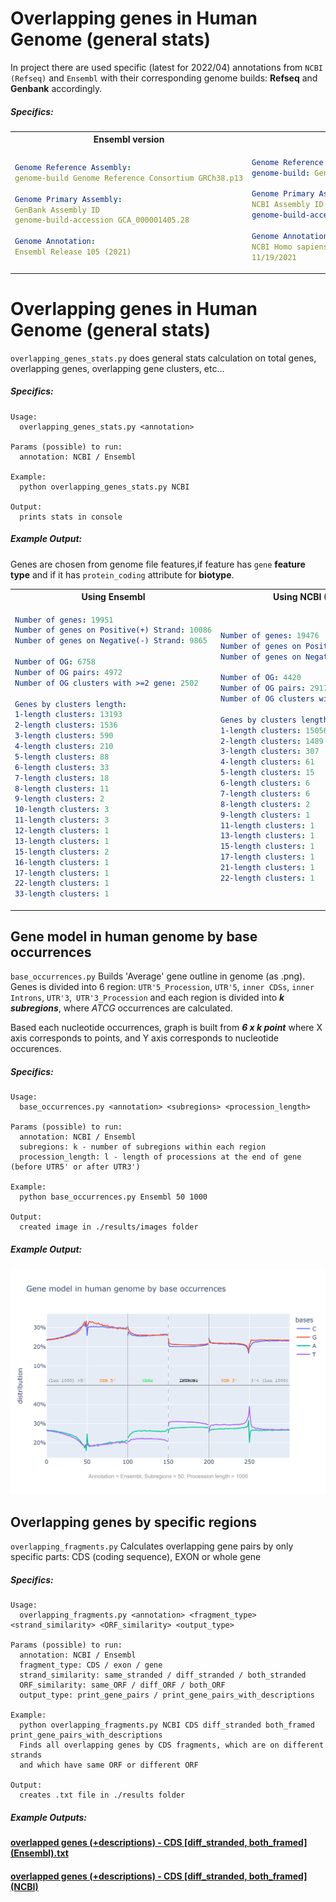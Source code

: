 # Overlapping genes in Human Genome (general stats)
In project there are used specific (latest for 2022/04) annotations from 
`NCBI (Refseq)` and `Ensembl` with their corresponding genome builds: **Refseq** and **Genbank** accordingly.
##### _Specifics:_
 

<table>
<tr>
<th> Ensembl version  </th>
<th> NCBI (Refseq) versuib </th>
</tr>
<tr>
<td> 

```yaml
Genome Reference Assembly:
genome-build Genome Reference Consortium GRCh38.p13

Genome Primary Assembly:
GenBank Assembly ID 
genome-build-accession GCA_000001405.28  

Genome Annotation:
Ensembl Release 105 (2021)
```
</td>
<td>
 

```yaml 
Genome Reference Assembly: 
genome-build: Genome Reference Consortium GRCh38.p13

Genome Primary Assembly:
NCBI Assembly ID 
genome-build-accession: GCF_000001405.39

Genome Annotation:
NCBI Homo sapiens Updated Annotation Release 109.20211119 
11/19/2021
```
 

</td>
</tr>
</table>

# Overlapping genes in Human Genome (general stats)
`overlapping_genes_stats.py` does general stats calculation on total genes, overlapping genes, overlapping gene clusters, etc... 
##### _Specifics:_
```text
Usage:
  overlapping_genes_stats.py <annotation>

Params (possible) to run:
  annotation: NCBI / Ensembl

Example:
  python overlapping_genes_stats.py NCBI

Output:
  prints stats in console
```
##### _Example Output:_
Genes are chosen from genome file features,if feature has `gene` **feature type** and if it has `protein_coding` attribute for **biotype**.

<table>
<tr>
<th> Using Ensembl </th>
<th> Using NCBI (Refseq) </th>
</tr>
<tr>
<td> 

```yaml
Number of genes: 19951
Number of genes on Positive(+) Strand: 10086
Number of genes on Negative(-) Strand: 9865

Number of OG: 6758
Number of OG pairs: 4972
Number of OG clusters with >=2 gene: 2502

Genes by clusters length:
1-length clusters: 13193
2-length clusters: 1536
3-length clusters: 590
4-length clusters: 210
5-length clusters: 88
6-length clusters: 33
7-length clusters: 18
8-length clusters: 11
9-length clusters: 2
10-length clusters: 3
11-length clusters: 3
12-length clusters: 1
13-length clusters: 1
15-length clusters: 2
16-length clusters: 1
17-length clusters: 1
22-length clusters: 1
33-length clusters: 1 
```
</td>
<td>


```yaml
Number of genes: 19476
Number of genes on Positive(+) Strand: 9852
Number of genes on Negative(-) Strand: 9624

Number of OG: 4420
Number of OG pairs: 2917
Number of OG clusters with >=2 gene: 1893

Genes by clusters length:
1-length clusters: 15056
2-length clusters: 1489
3-length clusters: 307
4-length clusters: 61
5-length clusters: 15
6-length clusters: 6
7-length clusters: 6
8-length clusters: 2
9-length clusters: 1
11-length clusters: 1
13-length clusters: 1
15-length clusters: 1
17-length clusters: 1
21-length clusters: 1
22-length clusters: 1
```

</td>
</tr>
</table>
 
## Gene model in human genome by base occurrences 
 `base_occurrences.py` Builds 'Average' gene outline in genome (as .png).
  Genes is divided into 6 region: `UTR'5_Procession`, `UTR'5`, `inner CDSs`, `inner Introns`, `UTR'3`,` UTR'3_Procession`
  and each region is divided into _**k subregions**_, where _ATCG_ occurrences are calculated.
  
Based each nucleotide occurrences, graph is built from _**6 x k point**_
  where X axis corresponds to points, and Y axis corresponds  to nucleotide occurences.
##### _Specifics:_
```text 
Usage:
  base_occurrences.py <annotation> <subregions> <procession_length>

Params (possible) to run:
  annotation: NCBI / Ensembl
  subregions: k - number of subregions within each region
  procession_length: l - length of processions at the end of gene (before UTR5' or after UTR3')

Example:
  python base_occurrences.py Ensembl 50 1000

Output:
  created image in ./results/images folder

```
##### _Example Output:_

![](results/images/average%20gene%20(Ensembl%2C%20k%3D50%2C%20procc%3D1000).png)
 
## Overlapping genes by specific regions 
 `overlapping_fragments.py`  Calculates overlapping gene pairs by
  only specific parts: CDS (coding sequence), EXON or whole gene
##### _Specifics:_
```text 
Usage:
  overlapping_fragments.py <annotation> <fragment_type> <strand_similarity> <ORF_similarity> <output_type>

Params (possible) to run:
  annotation: NCBI / Ensembl
  fragment_type: CDS / exon / gene
  strand_similarity: same_stranded / diff_stranded / both_stranded
  ORF_similarity: same_ORF / diff_ORF / both_ORF
  output_type: print_gene_pairs / print_gene_pairs_with_descriptions

Example:
  python overlapping_fragments.py NCBI CDS diff_stranded both_framed print_gene_pairs_with_descriptions
  Finds all overlapping genes by CDS fragments, which are on different strands
  and which have same ORF or different ORF

Output:
  creates .txt file in ./results folder
```
##### _Example Outputs:_
#### [overlapped genes (+descriptions) - CDS [diff_stranded, both_framed] (Ensembl).txt](/results/overlapped%20genes%20(+descriptions)%20-%20CDS%20[diff_stranded,%20both_framed]%20(Ensembl).txt)
#### [overlapped genes (+descriptions) - CDS [diff_stranded, both_framed] (NCBI)](/results/overlapped%20genes%20(+descriptions)%20-%20CDS%20[diff_stranded,%20both_framed]%20(NCBI).txt) 